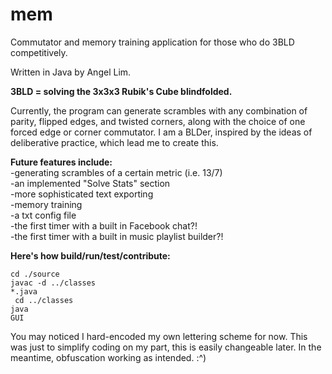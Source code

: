 mem
===

Commutator and memory training application for those who do 3BLD competitively. 

Written in Java by Angel Lim.

<b>3BLD = solving the 3x3x3 Rubik's Cube blindfolded.</b>

Currently, the program can generate scrambles with any combination of parity, flipped edges, and twisted corners, along with the choice of one forced edge or corner commutator.
I am a BLDer, inspired by the ideas of <href a="http://en.wikipedia.org/wiki/Practice_%28learning_method%29">deliberative practice</a>, which lead me to create this.

<b>Future features include:</b><br>
-generating scrambles of a certain metric (i.e. 13/7)<br>
-an implemented "Solve Stats" section<br>
-more sophisticated text exporting<br>
-memory training<br>
-a txt config file<br>
-the first timer with a built in Facebook chat?!<br>
-the first timer with a built in music playlist builder?!<br>

<b>Here's how build/run/test/contribute:</b><br>

<code>cd ./source</code><br>
<code>javac -d ../classes *.java</code><br>
<code> cd ../classes</code><br>
<code>java GUI</code>


You may noticed I hard-encoded my own lettering scheme for now.
This was just to simplify coding on my part, this is easily changeable later.
In the meantime, obfuscation working as intended. :^)

